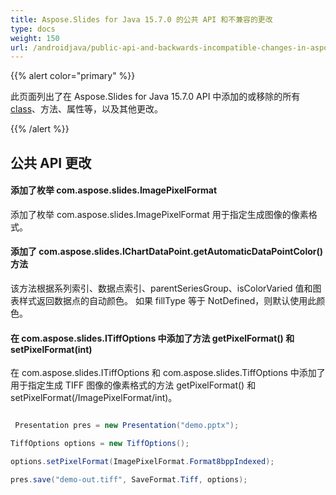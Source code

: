 ```yaml
---
title: Aspose.Slides for Java 15.7.0 的公共 API 和不兼容的更改
type: docs
weight: 150
url: /androidjava/public-api-and-backwards-incompatible-changes-in-aspose-slides-for-java-15-7-0/
---
```


{{% alert color="primary" %}} 

此页面列出了在 Aspose.Slides for Java 15.7.0 API 中添加的或移除的所有[class](/slides/androidjava/public-api-and-backwards-incompatible-changes-in-aspose-slides-for-java-15-7-0/)、方法、属性等，以及其他更改。

{{% /alert %}} 
## **公共 API 更改**
#### **添加了枚举 com.aspose.slides.ImagePixelFormat**
添加了枚举 com.aspose.slides.ImagePixelFormat 用于指定生成图像的像素格式。
#### **添加了 com.aspose.slides.IChartDataPoint.getAutomaticDataPointColor() 方法**
该方法根据系列索引、数据点索引、parentSeriesGroup、isColorVaried 值和图表样式返回数据点的自动颜色。 如果 fillType 等于 NotDefined，则默认使用此颜色。
#### **在 com.aspose.slides.ITiffOptions 中添加了方法 getPixelFormat() 和 setPixelFormat(int)**
在 com.aspose.slides.ITiffOptions 和 com.aspose.slides.TiffOptions 中添加了用于指定生成 TIFF 图像的像素格式的方法 getPixelFormat() 和 setPixelFormat(/ImagePixelFormat/int)。

``` java

 Presentation pres = new Presentation("demo.pptx");

TiffOptions options = new TiffOptions();

options.setPixelFormat(ImagePixelFormat.Format8bppIndexed);

pres.save("demo-out.tiff", SaveFormat.Tiff, options);

```